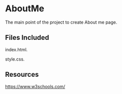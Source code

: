 # AboutMe

The main point of the project to create About me page.  


## Files Included
index.html.

style.css.

## Resources 

https://www.w3schools.com/
